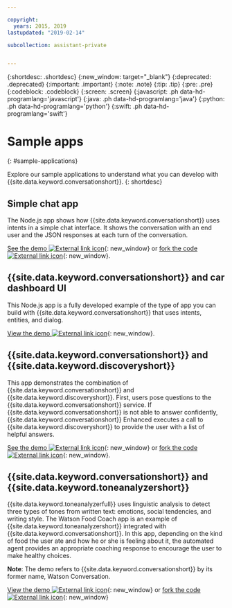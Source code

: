 ```yaml
---

copyright:
  years: 2015, 2019
lastupdated: "2019-02-14"

subcollection: assistant-private


---
```


{:shortdesc: .shortdesc}
{:new_window: target="_blank"}
{:deprecated: .deprecated}
{:important: .important}
{:note: .note}
{:tip: .tip}
{:pre: .pre}
{:codeblock: .codeblock}
{:screen: .screen}
{:javascript: .ph data-hd-programlang='javascript'}
{:java: .ph data-hd-programlang='java'}
{:python: .ph data-hd-programlang='python'}
{:swift: .ph data-hd-programlang='swift'}

# Sample apps
{: #sample-applications}

Explore our sample applications to understand what you can develop with {{site.data.keyword.conversationshort}}.
{: shortdesc}

## Simple chat app

The Node.js app shows how {{site.data.keyword.conversationshort}} uses intents in a simple chat interface. It shows the conversation with an end user and the JSON responses at each turn of the conversation.

[See the demo ![External link icon](../../icons/launch-glyph.svg "External link icon")](https://watson-assistant-simple.ng.bluemix.net/){: new_window} or [fork the code ![External link icon](../../icons/launch-glyph.svg "External link icon")](https://github.com/watson-developer-cloud/assistant-simple){: new_window}.

## {{site.data.keyword.conversationshort}} and car dashboard UI

This Node.js app is a fully developed example of the type of app you can build with {{site.data.keyword.conversationshort}} that uses intents, entities, and dialog.

[View the demo ![External link icon](../../icons/launch-glyph.svg "External link icon")](https://watson-assistant-demo.ng.bluemix.net/){: new_window}.

## {{site.data.keyword.conversationshort}} and {{site.data.keyword.discoveryshort}}

This app demonstrates the combination of {{site.data.keyword.conversationshort}} and {{site.data.keyword.discoveryshort}}. First, users pose questions to the {{site.data.keyword.conversationshort}} service. If {{site.data.keyword.conversationshort}} is not able to answer confidently, {{site.data.keyword.conversationshort}} Enhanced executes a call to {{site.data.keyword.discoveryshort}} to provide the user with a list of helpful answers.

[See the demo ![External link icon](../../icons/launch-glyph.svg "External link icon")](https://assistant-with-discovery-openwhisk-demo.ng.bluemix.net/){: new_window} or [fork the code ![External link icon](../../icons/launch-glyph.svg "External link icon")](https://github.com/watson-developer-cloud/assistant-with-discovery-openwhisk){: new_window}.

## {{site.data.keyword.conversationshort}} and {{site.data.keyword.toneanalyzershort}}

{{site.data.keyword.toneanalyzerfull}} uses linguistic analysis to detect three types of tones from written text: emotions, social tendencies, and writing style. The Watson Food Coach app is an example of {{site.data.keyword.toneanalyzershort}} integrated with {{site.data.keyword.conversationshort}}. In this app, depending on the kind of food the user ate and how he or she is feeling about it, the automated agent provides an appropriate coaching response to encourage the user to make healthy choices.

**Note**: The demo refers to {{site.data.keyword.conversationshort}} by its former name, Watson Conversation.

[View the demo ![External link icon](../../icons/launch-glyph.svg "External link icon")](https://food-coach.ng.bluemix.net/){: new_window} or [fork the code ![External link icon](../../icons/launch-glyph.svg "External link icon")](https://github.com/watson-developer-cloud/food-coach){: new_window}
